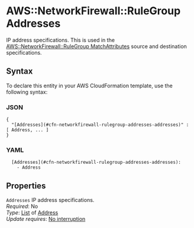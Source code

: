 # AWS::NetworkFirewall::RuleGroup Addresses<a name="aws-properties-networkfirewall-rulegroup-addresses"></a>

IP address specifications\. This is used in the [AWS::NetworkFirewall::RuleGroup MatchAttributes](aws-properties-networkfirewall-rulegroup-matchattributes.md) source and destination specifications\.

## Syntax<a name="aws-properties-networkfirewall-rulegroup-addresses-syntax"></a>

To declare this entity in your AWS CloudFormation template, use the following syntax:

### JSON<a name="aws-properties-networkfirewall-rulegroup-addresses-syntax.json"></a>

```
{
  "[Addresses](#cfn-networkfirewall-rulegroup-addresses-addresses)" : [ Address, ... ]
}
```

### YAML<a name="aws-properties-networkfirewall-rulegroup-addresses-syntax.yaml"></a>

```
  [Addresses](#cfn-networkfirewall-rulegroup-addresses-addresses): 
    - Address
```

## Properties<a name="aws-properties-networkfirewall-rulegroup-addresses-properties"></a>

`Addresses`  <a name="cfn-networkfirewall-rulegroup-addresses-addresses"></a>
IP address specifications\.   
*Required*: No  
*Type*: [List](#aws-properties-networkfirewall-rulegroup-addresses) of [Address](aws-properties-networkfirewall-rulegroup-address.md)  
*Update requires*: [No interruption](https://docs.aws.amazon.com/AWSCloudFormation/latest/UserGuide/using-cfn-updating-stacks-update-behaviors.html#update-no-interrupt)